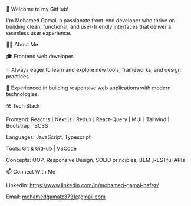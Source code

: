👋 Welcome to my GitHub!

I'm Mohamed Gamal, a passionate front-end developer who thrive on building clean, functional, and user-friendly interfaces that deliver a seamless user experience.

👨‍💻 About Me

🎓 Frontend web developer.

💡 Always eager to learn and explore new tools, frameworks, and design practices.

🌟 Experienced in building responsive web applications with modern technologies.


🛠️ Tech Stack

Frontend: React.js | Next.js | Redux | React-Query | MUI | Tailwind | Bootstrap | SCSS

Languages: JavaScript, Typescript

Tools: Git & GitHub | VSCode

Concepts: OOP, Responsive Design, SOLID principles, BEM ,RESTful APIs


📫 Connect With Me

LinkedIn: https://www.linkedin.com/in/mohamed-gamal-hafez/

Email: mohamedgamalz3731@gmail.com

